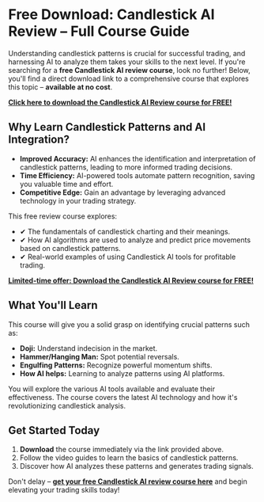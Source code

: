 # Free Download: Candlestick AI Review – Full Course Guide

Understanding candlestick patterns is crucial for successful trading, and harnessing AI to analyze them takes your skills to the next level. If you're searching for a **free Candlestick AI review course**, look no further! Below, you'll find a direct download link to a comprehensive course that explores this topic – **available at no cost**.

[**Click here to download the Candlestick AI Review course for FREE!**](https://udemywork.com/candlestick-ai-review)

## Why Learn Candlestick Patterns and AI Integration?

*   **Improved Accuracy:** AI enhances the identification and interpretation of candlestick patterns, leading to more informed trading decisions.
*   **Time Efficiency:** AI-powered tools automate pattern recognition, saving you valuable time and effort.
*   **Competitive Edge:** Gain an advantage by leveraging advanced technology in your trading strategy.

This free review course explores:

*   ✔ The fundamentals of candlestick charting and their meanings.
*   ✔ How AI algorithms are used to analyze and predict price movements based on candlestick patterns.
*   ✔ Real-world examples of using Candlestick AI tools for profitable trading.

[**Limited-time offer: Download the Candlestick AI Review course for FREE!**](https://udemywork.com/candlestick-ai-review)

## What You'll Learn

This course will give you a solid grasp on identifying crucial patterns such as:

*   **Doji:** Understand indecision in the market.
*   **Hammer/Hanging Man:** Spot potential reversals.
*   **Engulfing Patterns:** Recognize powerful momentum shifts.
*   **How AI helps:** Learning to analyze patterns using AI platforms.

You will explore the various AI tools available and evaluate their effectiveness. The course covers the latest AI technology and how it's revolutionizing candlestick analysis.

## Get Started Today

1.  **Download** the course immediately via the link provided above.
2.  Follow the video guides to learn the basics of candlestick patterns.
3.  Discover how AI analyzes these patterns and generates trading signals.

Don't delay – **[get your free Candlestick AI review course here](https://udemywork.com/candlestick-ai-review)** and begin elevating your trading skills today!
